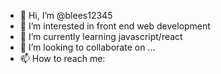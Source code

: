- 👋 Hi, I’m @blees12345
- 👀 I’m interested in front end web development
- 🌱 I’m currently learning javascript/react
- 💞️ I’m looking to collaborate on ...
- 📫 How to reach me:

<!---
blees12345/blees12345 is a ✨ special ✨ repository because its `README.md` (this file) appears on your GitHub profile.
You can click the Preview link to take a look at your changes.
--->
